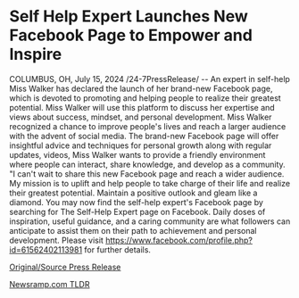 # Self Help Expert Launches New Facebook Page to Empower and Inspire

COLUMBUS, OH, July 15, 2024 /24-7PressRelease/ -- An expert in self-help Miss Walker has declared the launch of her brand-new Facebook page, which is devoted to promoting and helping people to realize their greatest potential. Miss Walker will use this platform to discuss her expertise and views about success, mindset, and personal development.  Miss Walker recognized a chance to improve people's lives and reach a larger audience with the advent of social media. The brand-new Facebook page will offer insightful advice and techniques for personal growth along with regular updates, videos, Miss Walker wants to provide a friendly environment where people can interact, share knowledge, and develop as a community.  "I can't wait to share this new Facebook page and reach a wider audience. My mission is to uplift and help people to take charge of their life and realize their greatest potential. Maintain a positive outlook and gleam like a diamond.  You may now find the self-help expert's Facebook page by searching for The Self-Help Expert page on Facebook. Daily doses of inspiration, useful guidance, and a caring community are what followers can anticipate to assist them on their path to achievement and personal development.  Please visit https://www.facebook.com/profile.php?id=61562402113981 for further details. 

[Original/Source Press Release](https://www.24-7pressrelease.com/press-release/512517/self-help-expert-launches-new-facebook-page-to-empower-and-inspire) 

[Newsramp.com TLDR](https://newsramp.com/None) 